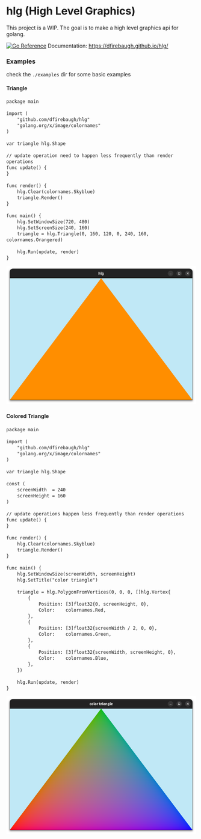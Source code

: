 # hlg  (High Level Graphics)
This project is a WIP. The goal is to make a high level graphics api for golang.

[![Go Reference](https://pkg.go.dev/badge/github.com/dfirebaugh/hlg.svg)](https://pkg.go.dev/github.com/dfirebaugh/hlg)
Documentation: https://dfirebaugh.github.io/hlg/

### Examples
check the `./examples` dir for some basic examples


#### Triangle

```golang
package main

import (
	"github.com/dfirebaugh/hlg"
	"golang.org/x/image/colornames"
)

var triangle hlg.Shape

// update operation need to happen less frequently than render operations
func update() {
}

func render() {
	hlg.Clear(colornames.Skyblue)
	triangle.Render()
}

func main() {
	hlg.SetWindowSize(720, 480)
	hlg.SetScreenSize(240, 160)
	triangle = hlg.Triangle(0, 160, 120, 0, 240, 160, colornames.Orangered)

	hlg.Run(update, render)
}
```

![triangle_example](./assets/images/triangle_example.png)

#### Colored Triangle

```golang
package main

import (
	"github.com/dfirebaugh/hlg"
	"golang.org/x/image/colornames"
)

var triangle hlg.Shape

const (
	screenWidth  = 240
	screenHeight = 160
)

// update operations happen less frequently than render operations
func update() {
}

func render() {
	hlg.Clear(colornames.Skyblue)
	triangle.Render()
}

func main() {
	hlg.SetWindowSize(screenWidth, screenHeight)
	hlg.SetTitle("color triangle")

	triangle = hlg.PolygonFromVertices(0, 0, 0, []hlg.Vertex{
		{
			Position: [3]float32{0, screenHeight, 0},
			Color:    colornames.Red,
		},
		{
			Position: [3]float32{screenWidth / 2, 0, 0},
			Color:    colornames.Green,
		},
		{
			Position: [3]float32{screenWidth, screenHeight, 0},
			Color:    colornames.Blue,
		},
	})

	hlg.Run(update, render)
}
```

![color_triangle_example](./assets/images/color_triangle_example.png)

